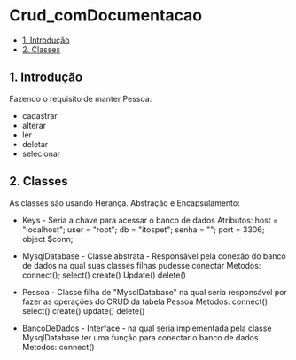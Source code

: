 # Crud_comDocumentacao

- [1. Introdução ](#1-Introdução)
- [2. Classes ](#2-Classes)


## 1. Introdução

  Fazendo o requisito de manter Pessoa: 
* cadastrar 
* alterar 
* ler 
* deletar  
* selecionar

## 2. Classes
  As classes são usando Herança. Abstração e Encapsulamento:

* Keys - Seria a chave para acessar o banco de dados
Atributos: 
host = "localhost";
user = "root";
db = "itospet";
senha = "";
port = 3306;
object $conn;

* MysqlDatabase - Classe abstrata - Responsável pela conexão do banco de dados na qual suas classes filhas pudesse conectar
Metodos: connect();
select()
create()
Update()
delete()

* Pessoa - Classe filha de "MysqlDatabase" na qual seria responsável por fazer as operações do CRUD da tabela Pessoa 
Metodos: connect()
select()
create()
update()
delete()

* BancoDeDados - Interface - na qual seria implementada pela classe MysqlDatabase ter uma função para conectar o banco de dados
Metodos: connect()



